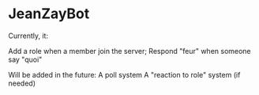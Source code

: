 # JeanZayBot
Currently, it:

Add a role when a member join the server;
Respond "feur" when someone say "quoi"

Will be added in the future:
A poll system
A "reaction to role" system (if needed)

